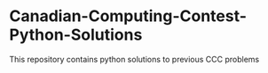 # Canadian-Computing-Contest-Python-Solutions
This repository contains python solutions to previous CCC problems
